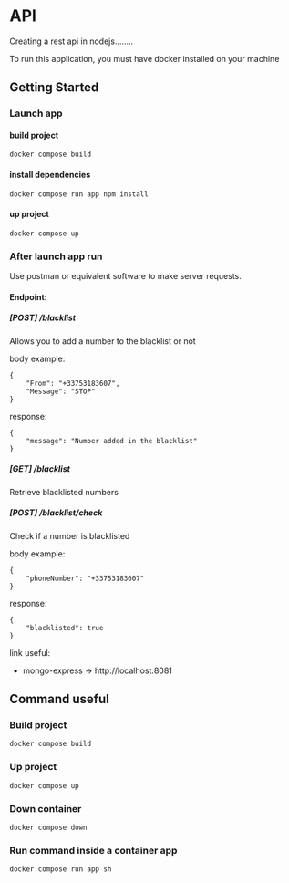 # API

Creating a rest api in nodejs........

To run this application, you must have docker installed on your machine

## Getting Started

### Launch app

#### build project
```
docker compose build
```

#### install dependencies
```
docker compose run app npm install
```

#### up project
```
docker compose up
```

### After launch app run
Use postman or equivalent software to make server requests.
#### Endpoint:
##### [POST] /blacklist
Allows you to add a number to the blacklist or not

body example: 
```
{
    "From": "+33753183607",
    "Message": "STOP"
}
```
response:
```
{
    "message": "Number added in the blacklist"
}
```

##### [GET] /blacklist
Retrieve blacklisted numbers

##### [POST] /blacklist/check
Check if a number is blacklisted

body example:
```
{
    "phoneNumber": "+33753183607"
}
```
response:
```
{
    "blacklisted": true
}
```

link useful:
- mongo-express -> http://localhost:8081


## Command useful

### Build project

```
docker compose build
```

### Up project

```
docker compose up
```

### Down container

```
docker compose down
```

### Run command inside a container app

```
docker compose run app sh
```
